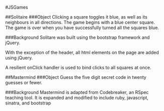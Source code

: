 #JSGames

##Solitaire
###Object
Clicking a square toggles it blue, as well as its neighbours
 in all directions. The game begins with a blue center square.
  The game is over when you have successfully turned all the
   squares blue.

###Background
Solitare was built using the bootstrap framework and jQuery.

With the exception of the header, all html elements on the
 page are added using jQuery.

A resilient onClick handler is used to bind clicks to all squares at once.

##Mastermind
###Object
Guess the five digit secret code in twenty guesses or fewer.

###Background
Mastermind is adapted from Codebreaker, an RSpec teaching tool. It is expanded and modified to include ruby, javascript, sinatra, and bootstrap
